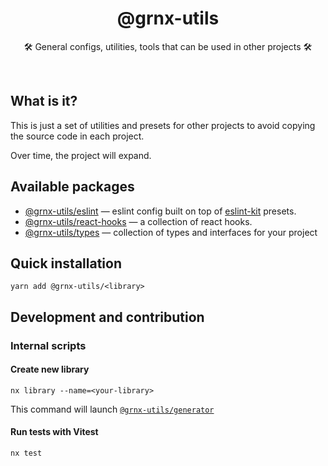 <h1 align="center">
@grnx-utils
</h1>
<p align="center">
    🛠️ General configs, utilities, tools that can be used in other projects 🛠️
<p>
<br/>

## What is it?

This is just a set of utilities and presets for other
projects to avoid copying the source code in each project.

Over time, the project will expand.
<br/>

## Available packages

- [@grnx-utils/eslint](./packages/eslint)  &mdash; eslint config built on top of [eslint-kit](https://github.com/eslint-kit/eslint-kit) presets.
- [@grnx-utils/react-hooks](./packages/react-hooks) &mdash; a collection of react hooks.
- [@grnx-utils/types](./packages/types) &mdash; collection of types and interfaces for your project

## Quick installation

```
yarn add @grnx-utils/<library>
```

## Development and contribution

### Internal scripts

#### Create new library

```shell
nx library --name=<your-library>
```
This command will launch [`@grnx-utils/generator`](./tools/generator)

#### Run tests with Vitest

```shell
nx test
```
